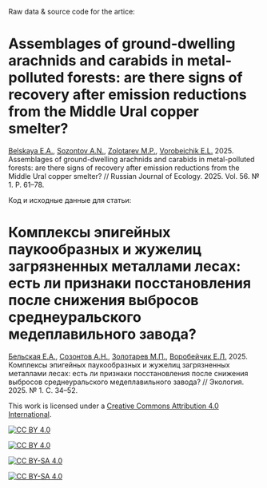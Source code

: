 Raw data & source code for the artice:

# Assemblages of ground-dwelling arachnids and carabids in metal-polluted forests: are there signs of recovery after emission reductions from the Middle Ural copper smelter? 

[Belskaya E.A.](https://ipae.uran.ru/user/137), [Sozontov A.N.](https://ipae.uran.ru/Sozontov_AN), [Zolotarev M.P.](https://ipae.uran.ru/user/92), [Vorobeichik E.L.](https://ipae.uran.ru/Vorobeichik_EL) 2025. Assemblages of ground-dwelling arachnids and carabids in metal-polluted forests: are there signs of recovery after emission reductions from the Middle Ural copper smelter? // Russian Journal of Ecology. 2025. Vol. 56. № 1. P. 61–78.


 
Код и исходные данные для статьи:

# Комплексы эпигейных паукообразных и жужелиц загрязненных металлами лесах: есть ли признаки посстановления после снижения выбросов среднеуральского медеплавильного завода?

[Бельская Е.А.](https://ipae.uran.ru/user/137), [Созонтов А.Н.](https://ipae.uran.ru/Sozontov_AN), [Золотарев М.П.](https://ipae.uran.ru/user/92), [Воробейчик Е.Л.](https://ipae.uran.ru/Vorobeichik_EL) 2025. Комплексы эпигейных паукообразных и жужелиц загрязненных металлами лесах: есть ли признаки посстановления после снижения выбросов среднеуральского медеплавильного завода? // Экология. 2025. № 1. С. 34–52. 




This work is licensed under a
[Creative Commons Attribution 4.0 International](LICENSE).

[![CC BY 4.0][cc-by-image]][cc-by]

[![CC BY 4.0][cc-by-shield]][cc-by]

[cc-by]: http://creativecommons.org/licenses/by/4.0/
[cc-by-image]: https://licensebuttons.net/l/by/4.0/88x31.png
[cc-by-shield]: https://img.shields.io/badge/License-CC_BY_4.0-lightgrey.svg

[![CC BY-SA 4.0][cc-by-sa-image]][cc-by-sa]

[![CC BY-SA 4.0][cc-by-sa-shield]][cc-by-sa]

[cc-by-sa]: http://creativecommons.org/licenses/by-sa/4.0/
[cc-by-sa-image]: https://licensebuttons.net/l/by-sa/4.0/88x31.png
[cc-by-sa-shield]: https://img.shields.io/badge/License-CC%20BY--SA%204.0-lightgrey.svg

